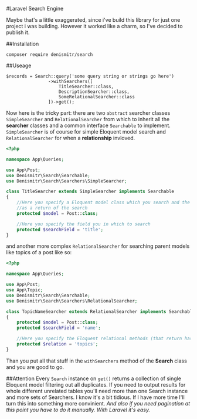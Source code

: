 #Laravel Search Engine

Maybe that's a little exaggerated, since i've build this library for just one project i was building. 
However it worked like a charm, so I've decided to publish it.

##Installation

    composer require denismitr/search

##Useage

    $records = Search::query('some query string or strings go here')
                    ->withSearchers([
                        TitleSearcher::class,
                        DescriptionSearcher::class,
                        SomeRelationalSearcher::class
                    ])->get();

Now here is the tricky part: there are two `abstract` searcher classes `SimpleSearcher` and `RelationalSearcher` 
from which to inherit all the __searcher__ classes and a common interface `Searchable` to implement. 
`SimpleSearcher` is of course for simple Eloquent model search and `RelationalSearcher` for when a __relationship__ invloved. 

```php
<?php

namespace App\Queries;

use App\Post;
use Denismitr\Search\Searchable;
use Denismitr\Search\Searchers\SimpleSearcher;

class TitleSearcher extends SimpleSearcher implements Searchable
{
    //Here you specify a Eloquent model class which you search and the collection of which you whant to get
    //as a return of the search
    protected $model = Post::class;

    //Here you specify the field you in which to search
    protected $searchField = 'title';
}
```

and another more complex `RelationalSearcher` for searching parent models like topics of a post like so:

```php
<?php

namespace App\Queries;

use App\Post;
use App\Topic;
use Denismitr\Search\Searchable;
use Denismitr\Search\Searchers\RelationalSearcher;

class TopicNameSearcher extends RelationalSearcher implements Searchable
{
    protected $model = Post::class;
    protected $searchField = 'name';

    //Here you specify the Eloquent relational methods (that return hasMany or belongstoMany)
    protected $relation = 'topics';
}
```

Than you put all that stuff in the `withSearchers` method of the __Search__ class and you are good to go.

##Attention
Every `Search` instance on `get()` returns a collection of single Eloquent model filtering out all duplicates. If
you need to output results for whole different unrelated tables you'll need more than one Search instance and more sets
of Searchers. I know it's a bit tidious. If I have more time I'll turn this into something more convinient. 
_And also if you need pagination at this point you have to do it manually. With Laravel it's easy._
